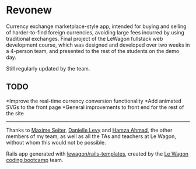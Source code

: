 # Revonew 

Currency exchange marketplace-style app, intended for buying and selling of harder-to-find foreign currencies, avoiding large fees incurred by using traditional exchanges. Final project of the LeWagon fullstack web development course, which was designed and developed over two weeks in a 4-person team, and presented to the rest of the students on the demo day.

Still regularly updated by the team. 

## TODO
*Improve the real-time currency conversion functionality
*Add animated SVGs to the front page
*General improvements to front end for the rest of the site

---

Thanks to [Maxime Seiter](https://github.com/maxycle), [Danielle Levy](https://github.com/dani-levyy) and [Hamza Ahmad](https://github.com/hamzurr), the other members of my team, as well as all the TAs and teachers at Le Wagon, without whom this would not be possible.

Rails app generated with [lewagon/rails-templates](https://github.com/lewagon/rails-templates), created by the [Le Wagon coding bootcamp](https://www.lewagon.com) team.
